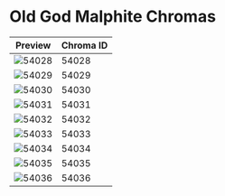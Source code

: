 # Old God Malphite Chromas

| Preview | Chroma ID |
|---------|-----------|
| ![54028](https://raw.communitydragon.org/latest/plugins/rcp-be-lol-game-data/global/default/v1/champion-chroma-images/54/54028.png) | 54028 |
| ![54029](https://raw.communitydragon.org/latest/plugins/rcp-be-lol-game-data/global/default/v1/champion-chroma-images/54/54029.png) | 54029 |
| ![54030](https://raw.communitydragon.org/latest/plugins/rcp-be-lol-game-data/global/default/v1/champion-chroma-images/54/54030.png) | 54030 |
| ![54031](https://raw.communitydragon.org/latest/plugins/rcp-be-lol-game-data/global/default/v1/champion-chroma-images/54/54031.png) | 54031 |
| ![54032](https://raw.communitydragon.org/latest/plugins/rcp-be-lol-game-data/global/default/v1/champion-chroma-images/54/54032.png) | 54032 |
| ![54033](https://raw.communitydragon.org/latest/plugins/rcp-be-lol-game-data/global/default/v1/champion-chroma-images/54/54033.png) | 54033 |
| ![54034](https://raw.communitydragon.org/latest/plugins/rcp-be-lol-game-data/global/default/v1/champion-chroma-images/54/54034.png) | 54034 |
| ![54035](https://raw.communitydragon.org/latest/plugins/rcp-be-lol-game-data/global/default/v1/champion-chroma-images/54/54035.png) | 54035 |
| ![54036](https://raw.communitydragon.org/latest/plugins/rcp-be-lol-game-data/global/default/v1/champion-chroma-images/54/54036.png) | 54036 |